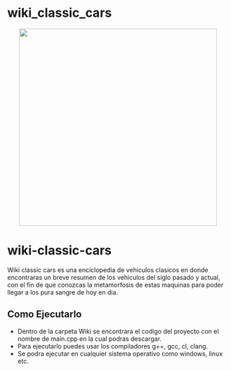 # wiki_classic_cars
<div align="center">
   <img src="https://th.bing.com/th/id/OIG1.jbgAoXgE48btYgnxyMGz?pid=ImgGn https://drive.google.com/file/d/1-Y7_3o2kvE4fjcr5fzK90vNp2fBOjD6v/view?usp=sharing"   width= 450 height=450 >
</div>

# wiki-classic-cars
Wiki classic cars es una enciclopedia de vehiculos clasicos en donde encontraras un breve resumen de los vehiculos del siglo pasado y actual, con el fin de que conozcas la metamorfosis de estas maquinas para poder llegar a los pura sangre de hoy en dia.

## Como Ejecutarlo
- Dentro de la carpeta Wiki se encontrara el codigo del proyecto con el nombre de main.cpp en la cual podras descargar.
- Para ejecutarlo puedes usar los compiladores g++, gcc, cl, clang.
- Se podra ejecutar en cualquier sistema operativo como windows, linux etc.
